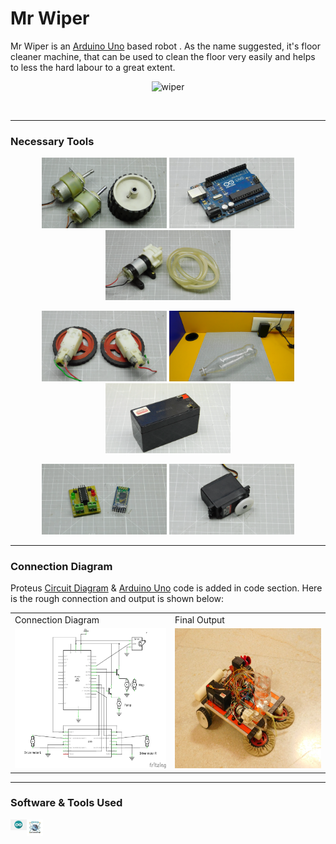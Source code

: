 # Mr Wiper

Mr Wiper is an [Arduino Uno][au] based robot . As the name suggested, it's floor cleaner machine, that can be used to clean the floor very easily and helps to less the hard labour to a great extent.

<p align="center">
<img align="centre" alt="wiper" width="400px" src="image/gif.gif" />
</p>

<br />

---
### Necessary Tools

<p align="center">
  <img src="image/2.png" width="200" />
  <img src="image/1.png" width="200" /> 
  <img src="image/3.png" width="200" />
	</p>
 <p align="center">
  <img src="image/4.png" width="200" />
  <img src="image/5.png" width="200" /> 
  <img src="image/6.png" width="200" />
</p>
 <p align="center">
  <img src="image/7.png" width="200" />
  <img src="image/8.png" width="200" /> 
</p>

---

### Connection Diagram
Proteus [Circuit Diagram][cd] & [Arduino Uno][au] code is added in code section. Here is the rough connection and output is shown below: 
<p align="center">
<table>
  <tr>
    <td>Connection Diagram</td>
     <td>Final Output</td>
  </tr>
  <tr>
    <td><img src="image/cd.png" width=300 height=224></td>
    <td><img src="image/output.jpg" width=300 height=224></td>
  </tr>
</table>

---

### Software & Tools Used
[<img align="left" alt="GitHub" width="26px" src="/image/arduino.png" />][ai]
[<img align="left" alt="Terminal" width="26px" src="/image/proteus.jpg" />][prot]


[au]: https://github.com/sabbirahmedAUST/Mr_Wiper/23.ino
[cd]: https://github.com/sabbirahmedAUST/Mr_Wiper/MrWiper.pdsprj
[prot]: https://github.com/sabbirahmedAUST/Mr_Wiper/tree/main/image/proteus.jpg
[ai]: https://github.com/sabbirahmedAUST/Mr_Wiper/tree/main/image/arduino.png




